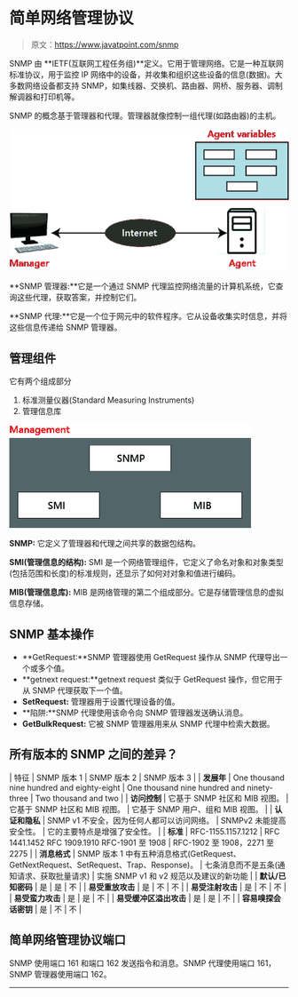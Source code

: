 # 简单网络管理协议

> 原文：<https://www.javatpoint.com/snmp>

SNMP 由 **IETF(互联网工程任务组)**定义。它用于管理网络。它是一种互联网标准协议，用于监控 IP 网络中的设备，并收集和组织这些设备的信息(数据)。大多数网络设备都支持 SNMP，如集线器、交换机、路由器、网桥、服务器、调制解调器和打印机等。

SNMP 的概念基于管理器和代理。管理器就像控制一组代理(如路由器)的主机。

![SNMP](img/42830b3f215871dda6e3d4539c26c8fc.png)

**SNMP 管理器:**它是一个通过 SNMP 代理监控网络流量的计算机系统，它查询这些代理，获取答案，并控制它们。

**SNMP 代理:**它是一个位于网元中的软件程序。它从设备收集实时信息，并将这些信息传递给 SNMP 管理器。

## 管理组件

它有两个组成部分

1.  标准测量仪器(Standard Measuring Instruments)
2.  管理信息库

![SNMP](img/596c3d024b546a25a483b26a51641d19.png)

**SNMP:** 它定义了管理器和代理之间共享的数据包结构。

**SMI(管理信息的结构):** SMI 是一个网络管理组件，它定义了命名对象和对象类型(包括范围和长度)的标准规则，还显示了如何对对象和值进行编码。

**MIB(管理信息库):** MIB 是网络管理的第二个组成部分。它是存储管理信息的虚拟信息存储。

## SNMP 基本操作

*   **GetRequest:**SNMP 管理器使用 GetRequest 操作从 SNMP 代理导出一个或多个值。
*   **getnext request:**getnext request 类似于 GetRequest 操作，但它用于从 SNMP 代理获取下一个值。
*   **SetRequest:** 管理器用于设置代理设备的值。
*   **陷阱:**SNMP 代理使用该命令向 SNMP 管理器发送确认消息。
*   **GetBulkRequest:** 它被 SNMP 管理器用来从 SNMP 代理中检索大数据。

## 所有版本的 SNMP 之间的差异？

| 特征 | SNMP 版本 1 | SNMP 版本 2 | SNMP 版本 3 |
| **发展年** | One thousand nine hundred and eighty-eight | One thousand nine hundred and ninety-three | Two thousand and two |
| **访问控制** | 它基于 SNMP 社区和 MIB 视图。 | 它基于 SNMP 社区和 MIB 视图。 | 它基于 SNMP 用户、组和 MIB 视图。 |
| **认证和隐私** | SNMP v1 不安全，因为任何人都可以访问网络。 | SNMPv2 未能提高安全性。 | 它的主要特点是增强了安全性。 |
| **标准** | RFC-1155.1157.1212 | RFC 1441.1452 RFC 1909.1910 RFC-1901 至 1908 | RFC-1902 至 1908，2271 至 2275 |
| **消息格式** | SNMP 版本 1 中有五种消息格式(GetRequest、GetNextRequest、SetRequest、Trap、Response)。 | 七条消息而不是五条(通知请求、获取批量请求) | 实施 SNMP v1 和 v2 规范以及建议的新功能 |
| **默认/已知密码** | 是 | 是 | 不 |
| **易受重放攻击** | 是 | 不 | 不 |
| **易受注射攻击** | 是 | 不 | 不 |
| **易受蛮力攻击** | 是 | 是 | 不 |
| **易受缓冲区溢出攻击** | 是 | 是 | 不 |
| **容易嗅探会话密钥** | 是 | 不 | 不 |

## 简单网络管理协议端口

SNMP 使用端口 161 和端口 162 发送指令和消息。SNMP 代理使用端口 161，SNMP 管理器使用端口 162。

* * *